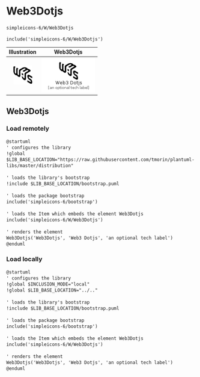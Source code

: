 # Web3Dotjs


```text
simpleicons-6/W/Web3Dotjs
```

```text
include('simpleicons-6/W/Web3Dotjs')
```



| Illustration | Web3Dotjs |
| :---: | :---: |
| ![illustration for Illustration](../../simpleicons-6/W/Web3Dotjs.png) | ![illustration for Web3Dotjs](../../simpleicons-6/W/Web3Dotjs.Local.png) |




## Web3Dotjs

### Load remotely
```plantuml
@startuml
' configures the library
!global $LIB_BASE_LOCATION="https://raw.githubusercontent.com/tmorin/plantuml-libs/master/distribution"

' loads the library's bootstrap
!include $LIB_BASE_LOCATION/bootstrap.puml

' loads the package bootstrap
include('simpleicons-6/bootstrap')

' loads the Item which embeds the element Web3Dotjs
include('simpleicons-6/W/Web3Dotjs')

' renders the element
Web3Dotjs('Web3Dotjs', 'Web3 Dotjs', 'an optional tech label')
@enduml
```

### Load locally
```plantuml
@startuml
' configures the library
!global $INCLUSION_MODE="local"
!global $LIB_BASE_LOCATION="../.."

' loads the library's bootstrap
!include $LIB_BASE_LOCATION/bootstrap.puml

' loads the package bootstrap
include('simpleicons-6/bootstrap')

' loads the Item which embeds the element Web3Dotjs
include('simpleicons-6/W/Web3Dotjs')

' renders the element
Web3Dotjs('Web3Dotjs', 'Web3 Dotjs', 'an optional tech label')
@enduml
```

